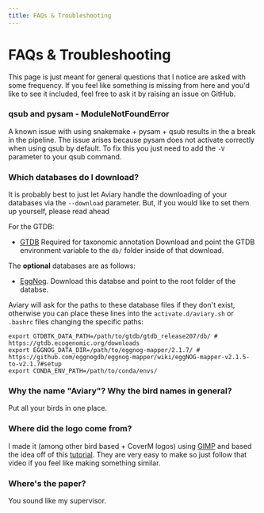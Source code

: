 ```yaml
---
title: FAQs & Troubleshooting
---
```


FAQs & Troubleshooting
========

This page is just meant for general questions that I notice are asked with some frequency. If you feel like something
is missing from here and you'd like to see it included, feel free to ask it by raising an issue on GitHub.

### qsub and pysam - ModuleNotFoundError

A known issue with using snakemake + pysam + qsub results in the a break in the pipeline. The issue arises because pysam 
does not activate correctly when using qsub by default. To fix this you just need to add the `-V ` parameter to your qsub
command.

### Which databases do I download?

It is probably best to just let Aviary handle the downloading of your databases via the `--download` parameter. But, if you
would like to set them up yourself, please read ahead

For the GTDB:
* [GTDB](https://gtdb.ecogenomic.org/downloads) Required for taxonomic annotation
Download and point the GTDB environment variable to the `db/` folder inside of that download.

The **optional** databases are as follows:
* [EggNog](https://github.com/eggnogdb/eggnog-mapper/wiki/eggNOG-mapper-v2.1.5-to-v2.1.7#setup).
Download this databse and point to the root folder of the databse.

Aviary will ask for the paths to these database files if they don't exist, otherwise you can place these lines into
the `activate.d/aviary.sh` or `.bashrc` files changing the specific paths:
```
export GTDBTK_DATA_PATH=/path/to/gtdb/gtdb_release207/db/ # https://gtdb.ecogenomic.org/downloads
export EGGNOG_DATA_DIR=/path/to/eggnog-mapper/2.1.7/ # https://github.com/eggnogdb/eggnog-mapper/wiki/eggNOG-mapper-v2.1.5-to-v2.1.7#setup
export CONDA_ENV_PATH=/path/to/conda/envs/
```

### Why the name "Aviary"? Why the bird names in general?

Put all your birds in one place.

### Where did the logo come from?

I made it (among other bird based + CoverM logos) using [GIMP](https://www.gimp.org/) and based the idea off of this 
[tutorial](https://www.youtube.com/watch?v=fSOR7mPwb4I). They are very easy to make so just follow that video if you 
feel like making something similar.

### Where's the paper?

You sound like my supervisor.